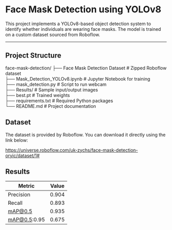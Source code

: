 # Face Mask Detection using YOLOv8

This project implements a YOLOv8-based object detection system to identify whether individuals are wearing face masks. The model is trained on a custom dataset sourced from Roboflow.

---

## Project Structure

face-mask-detection/
├── Face Mask Detection Dataset # Zipped Roboflow dataset<br>
├── Mask_Detection_YOLOv8.ipynb # Jupyter Notebook for training<br>
├── mask_detection.py # Script to run webcam<br>
├── Results/ # Sample input/output images<br>
├── best.pt # Trained weights<br>
├── requirements.txt # Required Python packages<br>
└── README.md # Project documentation<br>

## Dataset

The dataset is provided by Roboflow. You can download it directly using the link below:

https://universe.roboflow.com/uk-zychs/face-mask-detection-oryic/dataset/1#

## Results

| **Metric**     | **Value** |
|----------------|-----------|
| Precision      | 0.904     |
| Recall         | 0.893     |
| mAP@0.5        | 0.935     |
| mAP@0.5:0.95   | 0.675     |


